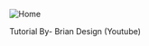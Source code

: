 ![Home](https://github.com/Srujana-devi/FrontEnd-website/assets/54839873/6aded02c-94f8-4221-aafe-7bcb7ef511e3)


Tutorial By- Brian Design (Youtube)
